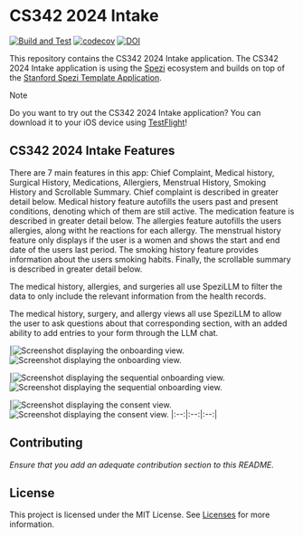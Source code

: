 <!--

This source file is part of the Intake based on the Stanford Spezi Template Application project

SPDX-FileCopyrightText: 2023 Stanford University

SPDX-License-Identifier: MIT

-->

# CS342 2024 Intake

[![Build and Test](https://github.com/CS342/2024-Intake/actions/workflows/build-and-test.yml/badge.svg)](https://github.com/CS342/2024-Intake/actions/workflows/build-and-test.yml)
[![codecov](https://codecov.io/gh/CS342/2024-Intake/graph/badge.svg?token=4sfQqouZCe)](https://codecov.io/gh/CS342/2024-Intake)
[![DOI](https://zenodo.org/badge/DOI/10.5281/zenodo.10521599.svg)](https://doi.org/10.5281/zenodo.10521599)

This repository contains the CS342 2024 Intake application.
The CS342 2024 Intake application is using the [Spezi](https://github.com/StanfordSpezi/Spezi) ecosystem and builds on top of the [Stanford Spezi Template Application](https://github.com/StanfordSpezi/SpeziTemplateApplication).

> [!NOTE]  
> Do you want to try out the CS342 2024 Intake application? You can download it to your iOS device using [TestFlight](https://testflight.apple.com/join/Yp0Y24xT)!


## CS342 2024 Intake Features

There are 7 main features in this app: Chief Complaint, Medical history, Surgical History, Medications, Allergiers, Menstrual History, Smoking History and Scrollable Summary. Chief complaint is described in greater detail below. Medical history feature autofills the users past and present conditions, denoting which of them are still active. The medication feature is described in greater detail below. The allergies feature autofills the users allergies, along witht he reactions for each allergy. The menstrual history feature only displays if the user is a women and shows the start and end date of the users last period. The smoking history feature provides information about the users smoking habits. Finally, the scrollable summary is described in greater detail below.

The medical history, allergies, and surgeries all use SpeziLLM to filter the data to only include the relevant information from the health records.

The medical history, surgery, and allergy views all use SpeziLLM to allow the user to ask questions about that corresponding section, with an added ability to add entries to your form through the LLM chat.

|![Screenshot displaying the onboarding view.](Sources/SpeziOnboarding/SpeziOnboarding.docc/Resources/OnboardingView.png#gh-light-mode-only) 
![Screenshot displaying the onboarding view.](Sources/SpeziOnboarding/SpeziOnboarding.docc/Resources/OnboardingView~dark.png#gh-dark-mode-only)

|![Screenshot displaying the sequential onboarding view.](Sources/SpeziOnboarding/SpeziOnboarding.docc/Resources/SequentialOnboardingView.png#gh-light-mode-only) 
![Screenshot displaying the sequential onboarding view.](Sources/SpeziOnboarding/SpeziOnboarding.docc/Resources/SequentialOnboardingView~dark.png#gh-dark-mode-only)

|![Screenshot displaying the consent view.](Sources/SpeziOnboarding/SpeziOnboarding.docc/Resources/ConsentView.png#gh-light-mode-only)
![Screenshot displaying the consent view.](Sources/SpeziOnboarding/SpeziOnboarding.docc/Resources/ConsentView~dark.png#gh-dark-mode-only)
|:--:|:--:|:--:|


## Contributing

*Ensure that you add an adequate contribution section to this README.*


## License

This project is licensed under the MIT License. See [Licenses](LICENSES) for more information.
